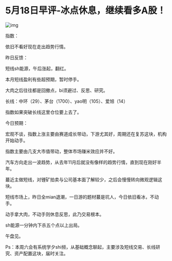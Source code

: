 # 5月18日早评-冰点休息，继续看多A股！

![img](https://pic1.zhimg.com/v2-dca137663fc6dfeb6d7402ed48cbfbe2_720w.jpg?source=d16d100b)

指数：

依旧不看好现在走出趋势行情。

昨日反馈：

短线sh能源，午后涨起，翻红。

本月短线盈利有些超预期，暂时停手。

大肉之后往往都是回撤点，bi须避过、反思、研究。

长线：中环（29）、茅台（1700）、yao明（105）、爱旭（14）

指数如果突破长线这里仓位要上去了。

今日预期：

宏观不谈，指数上涨主要由赛道成长带动，下游尤其好，周期还在复苏这块，机构开始动手。

指数主要由几支大市值带动，整体市场赚米效应并不好。

汽车方向走出一波趋势，从去年11月后就没有像样的趋势行情，直到现在刚好半年。

蕞近主做短线，对锂矿拍卖与公司基本面了解较少，之后会慢慢转向微观逻辑这块。

短线市场上，昨日全mian退潮，一日游的题材蕞是坑人，今日依旧看冰，不动手。

动手拿大肉，不动手则休息反思，此乃交易根本。

sh能源一分钟内下杀五个点以上出局。

午盘见。



Ps：本周六会有系统学夕shi频，从基础概念聊起，主要涉及短线交易、长线研究、资产配置这块，届时关注。